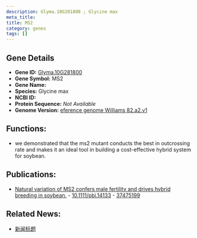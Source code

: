 ```yaml
---
description: Glyma.10G281800 ; Glycine max
meta_title:
title: MS2
category: genes
tags: []
---
```


## Gene Details
- **Gene ID:**	[Glyma.10G281800](https://www.maizegdb.org/gene_center/gene/Glyma.10G281800)
- **Gene Symbol:** MS2
- **Gene Name:** 
- **Species:** Glycine max
- **NCBI ID:** [  ]()
- **Protein Sequence:** *Not Available*
- **Genome Version:** [eference genome Williams 82.a2.v1]()

## Functions:
   - we demonstrated that the ms2 mutant conducts the best in outcrossing rate and makes it an ideal tool in building a cost-effective hybrid system for soybean.

## Publications:
   - [Natural variation of MS2 confers male fertility and drives hybrid breeding in soybean.]( https://onlinelibrary.wiley.com/doi/10.1111/pbi.14133 ) - [10.1111/pbi.14133]( https://onlinelibrary.wiley.com/doi/10.1111/pbi.14133 ) - [37475199](https://pubmed.ncbi.nlm.nih.gov/37475199/)

## Related News:
   - [新闻标题](https://mp.weixin.qq.com/s?__biz=Mzg3MDEwNDEyMg==&mid=2247553466&idx=1&sn=1b575030901e420773d678ccbadae469&chksm=2d101b002d57fa1c453f2ccdd634269f3c3f389c41c99bb1633414df357d6a0c7088519d9a88&scene=27#wechat_redirect)
